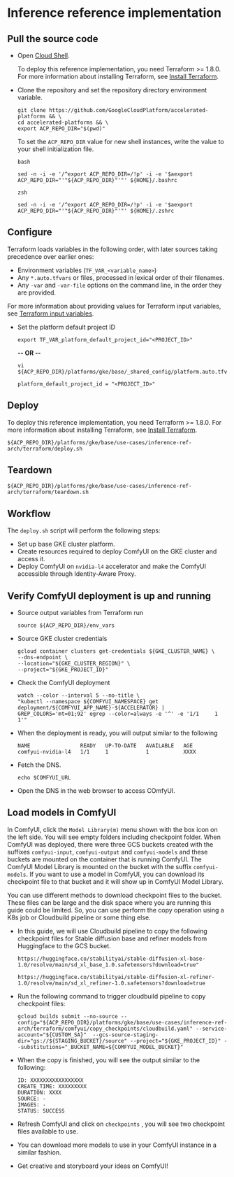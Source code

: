 # Inference reference implementation

## Pull the source code

- Open [Cloud Shell](https://cloud.google.com/shell).

  To deploy this reference implementation, you need Terraform >= 1.8.0. For more
  information about installing Terraform, see
  [Install Terraform](https://developer.hashicorp.com/terraform/install).

- Clone the repository and set the repository directory environment variable.

  ```
  git clone https://github.com/GoogleCloudPlatform/accelerated-platforms && \
  cd accelerated-platforms && \
  export ACP_REPO_DIR="$(pwd)"
  ```

  To set the `ACP_REPO_DIR` value for new shell instances, write the value to
  your shell initialization file.

  `bash`

  ```
  sed -n -i -e '/^export ACP_REPO_DIR=/!p' -i -e '$aexport ACP_REPO_DIR="'"${ACP_REPO_DIR}"'"' ${HOME}/.bashrc
  ```

  `zsh`

  ```
  sed -n -i -e '/^export ACP_REPO_DIR=/!p' -i -e '$aexport ACP_REPO_DIR="'"${ACP_REPO_DIR}"'"' ${HOME}/.zshrc
  ```

## Configure

Terraform loads variables in the following order, with later sources taking
precedence over earlier ones:

- Environment variables (`TF_VAR_<variable_name>`)
- Any `*.auto.tfvars` or files, processed in lexical order of their filenames.
- Any `-var` and `-var-file` options on the command line, in the order they are
  provided.

For more information about providing values for Terraform input variables, see
[Terraform input variables](https://developer.hashicorp.com/terraform/language/values/variables).

- Set the platform default project ID

  ```shell
  export TF_VAR_platform_default_project_id="<PROJECT_ID>"
  ```

  **-- OR --**

  ```shell
  vi ${ACP_REPO_DIR}/platforms/gke/base/_shared_config/platform.auto.tfvars
  ```

  ```hcl
  platform_default_project_id = "<PROJECT_ID>"
  ```

## Deploy

To deploy this reference implementation, you need Terraform >= 1.8.0. For more
information about installing Terraform, see
[Install Terraform](https://developer.hashicorp.com/terraform/install).

```shell
${ACP_REPO_DIR}/platforms/gke/base/use-cases/inference-ref-arch/terraform/deploy.sh
```

## Teardown

```shell
${ACP_REPO_DIR}/platforms/gke/base/use-cases/inference-ref-arch/terraform/teardown.sh
```

## Workflow

The `deploy.sh` script will perform the following steps:

- Set up base GKE cluster platform.
- Create resources required to deploy ComfyUI on the GKE cluster and access it.
- Deploy ComfyUI on `nvidia-l4` accelerator and make the ComfyUI accessible
  through Identity-Aware Proxy.

## Verify ComfyUI deployment is up and running

- Source output variables from Terraform run

  ```
  source ${ACP_REPO_DIR}/env_vars
  ```

- Source GKE cluster credentials

  ```
  gcloud container clusters get-credentials ${GKE_CLUSTER_NAME} \
  --dns-endpoint \
  --location="${GKE_CLUSTER_REGION}" \
  --project="${GKE_PROJECT_ID}"
  ```

- Check the ComfyUI deployment

  ```
  watch --color --interval 5 --no-title \
  "kubectl --namespace ${COMFYUI_NAMESPACE} get deployment/${COMFYUI_APP_NAME}-${ACCELERATOR} | GREP_COLORS='mt=01;92' egrep --color=always -e '^' -e '1/1     1            1'"
  ```

- When the deployment is ready, you will output similar to the following

  ```
  NAME                READY   UP-TO-DATE   AVAILABLE   AGE
  comfyui-nvidia-l4   1/1     1            1           XXXX
  ```

- Fetch the DNS.

  ```
  echo $COMFYUI_URL
  ```

- Open the DNS in the web browser to access COmfyUI.

## Load models in ComfyUI

In ComfyUI, click the `Model Library(m)` menu shown with the box icon on the
left side. You will see empty folders including checkpoint folder. When ComfyUI
was deployed, there were three GCS buckets created with the suffixes
`comfyui-input`, `comfyui-output` and `comfyui-models` and these buckets are
mounted on the container that is running ComfyUI. The ComfyUI Model Library is
mounted on the bucket with the suffix `comfyui-models`. If you want to use a
model in ComfyUI, you can download its checkpoint file to that bucket and it
will show up in ComfyUI Model Library.

You can use different methods to download checkpoint files to the bucket. These
files can be large and the disk space where you are running this guide could be
limited. So, you can use perform the copy operation using a K8s job or
Cloudbuild pipeline or some thing else.

- In this guide, we will use Cloudbuild pipeline to copy the following
  checkpoint files for Stable diffusion base and refiner models from Huggingface
  to the GCS bucket.

  ```
  https://huggingface.co/stabilityai/stable-diffusion-xl-base-1.0/resolve/main/sd_xl_base_1.0.safetensors?download=true"

  https://huggingface.co/stabilityai/stable-diffusion-xl-refiner-1.0/resolve/main/sd_xl_refiner-1.0.safetensors?download=true

  ```

- Run the following command to trigger cloudbuild pipeline to copy checkpoint
  files:

  ```
  gcloud builds submit --no-source --config="${ACP_REPO_DIR}/platforms/gke/base/use-cases/inference-ref-arch/terraform/comfyui/copy_checkpoints/cloudbuild.yaml" --service-account="${CUSTOM_SA}"  --gcs-source-staging-dir="gs://${STAGING_BUCKET}/source" --project="${GKE_PROJECT_ID}" --substitutions="_BUCKET_NAME=${COMFYUI_MODEL_BUCKET}"
  ```

- When the copy is finished, you will see the output similar to the following:

  ```
  ID: XXXXXXXXXXXXXXXXX
  CREATE_TIME: XXXXXXXXX
  DURATION: XXXX
  SOURCE: -
  IMAGES: -
  STATUS: SUCCESS
  ```

- Refresh ComfyUI and click on `checkpoints` , you will see two checkpoint files
  available to use.

- You can download more models to use in your ComfyUI instance in a similar
  fashion.
- Get creative and storyboard your ideas on ComfyUI!
